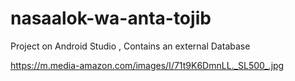 # nasaalok-wa-anta-tojib
Project on Android Studio , Contains an external Database

https://m.media-amazon.com/images/I/71t9K6DmnLL._SL500_.jpg
